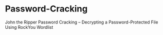 # Password-Cracking
John the Ripper Password Cracking – Decrypting a Password-Protected File Using RockYou Wordlist
